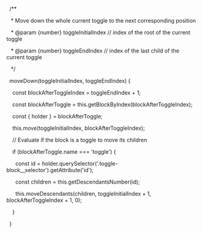   /**

   * Move down the whole current toggle to the next corresponding position

   * @param {number} toggleInitialIndex // index of the root of the current toggle

   * @param {number} toggleEndIndex // index of the last child of the current toggle

   */

  moveDown(toggleInitialIndex, toggleEndIndex) {

    const blockAfterToggleIndex = toggleEndIndex + 1;

    const blockAfterToggle = this.getBlockByIndex(blockAfterToggleIndex);

    const { holder } = blockAfterToggle;

  

    this.move(toggleInitialIndex, blockAfterToggleIndex);

  

    // Evaluate if the block is a toggle to move its children

    if (blockAfterToggle.name === 'toggle') {

      const id = holder.querySelector('.toggle-block__selector').getAttribute('id');

      const children = this.getDescendantsNumber(id);

      this.moveDescendants(children, toggleInitialIndex + 1, blockAfterToggleIndex + 1, 0);

    }

  }